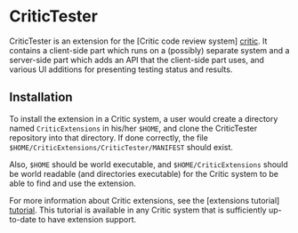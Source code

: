 CriticTester
============

CriticTester is an extension for the [Critic code review system]
[critic].  It contains a client-side part which runs on a (possibly)
separate system and a server-side part which adds an API that the
client-side part uses, and various UI additions for presenting testing
status and results.

Installation
------------

To install the extension in a Critic system, a user would create a
directory named `CriticExtensions` in his/her `$HOME`, and clone the
CriticTester repository into that directory.  If done correctly, the
file `$HOME/CriticExtensions/CriticTester/MANIFEST` should exist.

Also, `$HOME` should be world executable, and `$HOME/CriticExtensions`
should be world readable (and directories executable) for the Critic
system to be able to find and use the extension.

For more information about Critic extensions, see the [extensions
tutorial] [tutorial].  This tutorial is available in any Critic system
that is sufficiently up-to-date to have extension support.


[critic]: https://github.com/jensl/critic "Critic on GitHub"
[tutorial]: http://critic-review.org/tutorial?item=extensions "Extensions tutorial"
